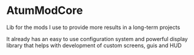 # AtumModCore
Lib for the mods I use to provide more results in a long-term projects

It already has an easy to use configuration system and powerful display library that helps with development of custom screens, guis and HUD
